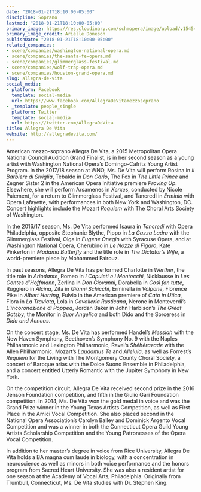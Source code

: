 ```yaml
---
date: "2018-01-21T18:10:00-05:00"
discipline: Soprano
lastmod: "2018-01-21T18:10:00-05:00"
primary_image: https://res.cloudinary.com/schmopera/image/upload/v1545409169/media/webhook-uploads/1516575924342/Allegra-WNO-Headshot-white.jpg.jpg
primary_image_credit: Arielle Doneson
publishDate: "2018-01-21T18:10:00-05:00"
related_companies:
- scene/companies/washington-national-opera.md
- scene/companies/the-santa-fe-opera.md
- scene/companies/glimmerglass-festival.md
- scene/companies/wolf-trap-opera.md
- scene/companies/houston-grand-opera.md
slug: allegra-de-vita
social_media:
- platform: Facebook
  template: social-media
  url: https://www.facebook.com/AllegraDeVitamezzosoprano
- _template: people_single
  platform: Twitter
  template: social-media
  url: https://twitter.com/AllegraDeVita
title: Allegra De Vita
website: http://allegradevita.com/
---
```


American mezzo-soprano Allegra De Vita, a 2015 Metropolitan Opera National Council Audition Grand Finalist, is in her second season as a young artist with Washington National Opera’s Domingo-Cafritz Young Artist Program. In the 2017/18 season at WNO, Ms. De Vita will perform Rosina in *Il Barbiere di Siviglia*, Tebaldo in *Don Carlo*, The Fox in *The Little Prince* and Zegner Sister 2 in the American Opera Initiative premiere *Proving Up*. Elsewhere, she will perform Arsamenes in *Xerxes*, conducted by Nicole Paiement, for a return to Glimmerglass Festival, and Tancredi in *Erminio* with Opera Lafayette, with performances in both New York and Washington, DC. Concert highlights include the Mozart *Requiem* with The Choral Arts Society of Washington. 

In the 2016/17 season, Ms. De Vita performed Isaura in *Tancredi* with Opera Philadelphia, opposite Stephanie Blythe, Pippo in *La Gazza Ladra* with the Glimmerglass Festival, Olga in *Eugene Onegin* with Syracuse Opera, and at Washington National Opera, Cherubino in *Le Nozze di Figaro*, Kate Pinkerton in *Madama Butterfly* and the title role in *The Dictator’s Wife*, a world-premiere piece by Mohammed Fairouz. 

In past seasons, Allegra De Vita has performed Charlotte in *Werther*, the title role in *Ariodante*, Romeo in *I Capuleti e i Montecchi*, Nicklausse in *Les Contes d’Hoffmann*, Zerlina in *Don Giovanni*, Dorabella in *Così fan tutte*, Ruggiero in *Alcina*, Zita in *Gianni Schicchi*, Erminella in *Volpone*, Florence Pike in *Albert Herring*, Fulvio in the American premiere of *Cato in Utica*, Flora in *La Traviata*, Lola in *Cavalleria Rusticana*, Nerone in Monteverdi’s *L’incoronazione di Poppea*, Jordan Baker in John Harbison’s *The Great Gatsby*, the Monitor in *Suor Angelica* and both Dido and the Sorceress in *Dido and Aeneas*. 

On the concert stage, Ms. De Vita has performed Handel’s *Messiah* with the New Haven Symphony, Beethoven’s Symphony No. 9 with the Naples Philharmonic and Lexington Philharmonic, Ravel’s *Shéhérazade* with the Allen Philharmonic, Mozart’s *Laudamus Te* and *Alleluia*, as well as Forrest’s *Requiem* for the Living with The Montgomery County Choral Society, a concert of Baroque arias with the Dolce Suono Ensemble in Philadelphia, and a concert entitled Utterly Romantic with the Jupiter Symphony in New York. 

On the competition circuit, Allegra De Vita received second prize in the 2016 Jenson Foundation competition, and fifth in the Giulio Gari Foundation competition. In 2014, Ms. De Vita won the gold medal in voice and was the Grand Prize winner in the Young Texas Artists Competition, as well as First Place in the Amici Vocal Competition. She also placed second in the National Opera Association’s Carolyn Bailey and Dominick Argento Vocal Competition and was a winner in both the Connecticut Opera Guild Young Artists Scholarship Competition and the Young Patronesses of the Opera Vocal Competition. 

In addition to her master’s degree in voice from Rice University, Allegra De Vita holds a BA magna cum laude in biology, with a concentration in neuroscience as well as minors in both voice performance and the honors program from Sacred Heart University. She was also a resident artist for one season at the Academy of Vocal Arts, Philadelphia. Originally from Trumbull, Connecticut, Ms. De Vita studies with Dr. Stephen King.
